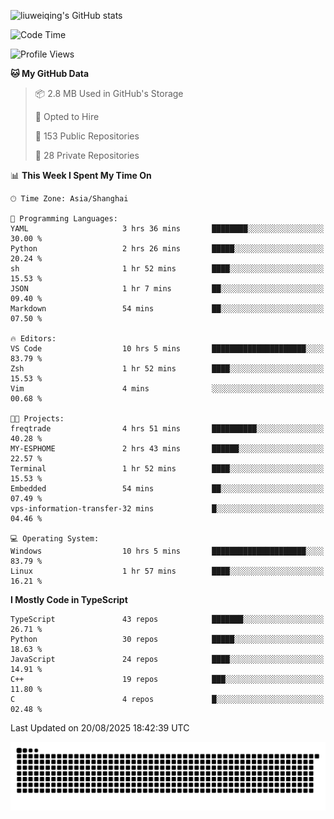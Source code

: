 ![liuweiqing's GitHub stats](https://github-readme-stats.vercel.app/api?username=14790897&show_icons=true&locale=cn&include_all_commits=true&count_private=true)

<!--START_SECTION:waka-->
![Code Time](http://img.shields.io/badge/Code%20Time-2%2C416%20hrs%2027%20mins-blue)

![Profile Views](http://img.shields.io/badge/Profile%20Views-3-blue)

**🐱 My GitHub Data** 

> 📦 2.8 MB Used in GitHub's Storage 
 > 
> 💼 Opted to Hire
 > 
> 📜 153 Public Repositories 
 > 
> 🔑 28 Private Repositories 
 > 
📊 **This Week I Spent My Time On** 

```text
🕑︎ Time Zone: Asia/Shanghai

💬 Programming Languages: 
YAML                     3 hrs 36 mins       ████████░░░░░░░░░░░░░░░░░   30.00 % 
Python                   2 hrs 26 mins       █████░░░░░░░░░░░░░░░░░░░░   20.24 % 
sh                       1 hr 52 mins        ████░░░░░░░░░░░░░░░░░░░░░   15.53 % 
JSON                     1 hr 7 mins         ██░░░░░░░░░░░░░░░░░░░░░░░   09.40 % 
Markdown                 54 mins             ██░░░░░░░░░░░░░░░░░░░░░░░   07.50 % 

🔥 Editors: 
VS Code                  10 hrs 5 mins       █████████████████████░░░░   83.79 % 
Zsh                      1 hr 52 mins        ████░░░░░░░░░░░░░░░░░░░░░   15.53 % 
Vim                      4 mins              ░░░░░░░░░░░░░░░░░░░░░░░░░   00.68 % 

🐱‍💻 Projects: 
freqtrade                4 hrs 51 mins       ██████████░░░░░░░░░░░░░░░   40.28 % 
MY-ESPHOME               2 hrs 43 mins       ██████░░░░░░░░░░░░░░░░░░░   22.57 % 
Terminal                 1 hr 52 mins        ████░░░░░░░░░░░░░░░░░░░░░   15.53 % 
Embedded                 54 mins             ██░░░░░░░░░░░░░░░░░░░░░░░   07.49 % 
vps-information-transfer-32 mins             █░░░░░░░░░░░░░░░░░░░░░░░░   04.46 % 

💻 Operating System: 
Windows                  10 hrs 5 mins       █████████████████████░░░░   83.79 % 
Linux                    1 hr 57 mins        ████░░░░░░░░░░░░░░░░░░░░░   16.21 % 
```

**I Mostly Code in TypeScript** 

```text
TypeScript               43 repos            ███████░░░░░░░░░░░░░░░░░░   26.71 % 
Python                   30 repos            █████░░░░░░░░░░░░░░░░░░░░   18.63 % 
JavaScript               24 repos            ████░░░░░░░░░░░░░░░░░░░░░   14.91 % 
C++                      19 repos            ███░░░░░░░░░░░░░░░░░░░░░░   11.80 % 
C                        4 repos             █░░░░░░░░░░░░░░░░░░░░░░░░   02.48 % 
```




 Last Updated on 20/08/2025 18:42:39 UTC
<!--END_SECTION:waka-->

<picture>
  <source media="(prefers-color-scheme: dark)" srcset="https://raw.githubusercontent.com/14790897/14790897/output/github-contribution-grid-snake-dark.svg" />
  <source media="(prefers-color-scheme: light)" srcset="https://raw.githubusercontent.com/14790897/14790897/output/github-contribution-grid-snake.svg" />
  <img alt="github-snake" src="https://raw.githubusercontent.com/14790897/14790897/output/github-contribution-grid-snake.svg" />
</picture>
